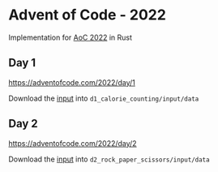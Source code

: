 # Advent of Code - 2022

Implementation for [AoC 2022](https://adventofcode.com/2022) in Rust

## Day 1

<https://adventofcode.com/2022/day/1>

Download the [input](https://adventofcode.com/2022/day/1/input) into `d1_calorie_counting/input/data`

## Day 2

<https://adventofcode.com/2022/day/2>

Download the [input](https://adventofcode.com/2022/day/2/input) into `d2_rock_paper_scissors/input/data`
